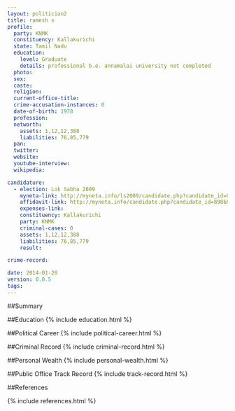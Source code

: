 ```yaml
---
layout: politician2
title: ramesh s
profile: 
  party: KNMK
  constituency: Kallakurichi
  state: Tamil Nadu
  education: 
    level: Graduate
    details: professional b.e. annamalai university not completed
  photo: 
  sex: 
  caste: 
  religion: 
  current-office-title: 
  crime-accusation-instances: 0
  date-of-birth: 1978
  profession: 
  networth: 
    assets: 1,12,12,388
    liabilities: 76,85,779
  pan: 
  twitter: 
  website: 
  youtube-interview: 
  wikipedia: 

candidature: 
  - election: Lok Sabha 2009
    myneta-link: http://myneta.info/ls2009/candidate.php?candidate_id=8986
    affidavit-link: http://myneta.info/candidate.php?candidate_id=8986&scan=original
    expenses-link: 
    constituency: Kallakurichi 
    party: KNMK
    criminal-cases: 0
    assets: 1,12,12,388
    liabilities: 76,85,779
    result:  

crime-record: 

date: 2014-01-28
version: 0.0.5
tags: 
---
```

##Summary


##Education
{% include education.html %}


##Political Career
{% include political-career.html %}


##Criminal Record
{% include criminal-record.html %}


##Personal Wealth
{% include personal-wealth.html %}


##Public Office Track Record
{% include track-record.html %}


##References


{% include references.html %}